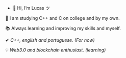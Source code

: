 - 👋 Hi, I’m Lucas ツ

🧐 I am studying C++ and C on college and by my own.

📚 Always learning and improving my skills and myself.

✔ *C++, english and portuguese. (For now)*

💡 *Web3.0 and blockchain enthusiast. (learning)*
